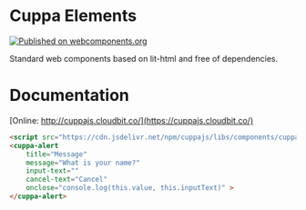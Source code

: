 # Cuppa Elements

[![Published on webcomponents.org](https://img.shields.io/badge/webcomponents.org-published-blue.svg)](https://www.webcomponents.org/element/cuppajs-elements)

Standard web components based on lit-html and free of dependencies.

# Documentation
[Online: http://cuppajs.cloudbit.co/](https://cuppajs.cloudbit.co/)

```html
<script src="https://cdn.jsdelivr.net/npm/cuppajs/libs/components/cuppa.alert.min.js" type="module"></script>
<cuppa-alert 
    title="Message" 
    message="What is your name?" 
    input-text="" 
    cancel-text="Cancel" 
    onclose="console.log(this.value, this.inputText)" >
</cuppa-alert>
```
